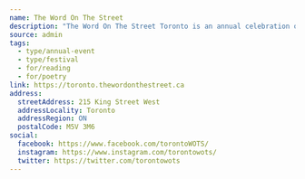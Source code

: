 ```yaml
---
name: The Word On The Street
description: "The Word On The Street Toronto is an annual celebration of storytelling, ideas and imagination, hosting Canada's largest FREE book and magazine festival, and promoting great books by Canadian and Indigenous authors year-round."
source: admin
tags:
  - type/annual-event
  - type/festival
  - for/reading
  - for/poetry
link: https://toronto.thewordonthestreet.ca
address:
  streetAddress: 215 King Street West
  addressLocality: Toronto
  addressRegion: ON
  postalCode: M5V 3M6
social:
  facebook: https://www.facebook.com/torontoWOTS/
  instagram: https://www.instagram.com/torontowots/
  twitter: https://twitter.com/torontowots
---
```

